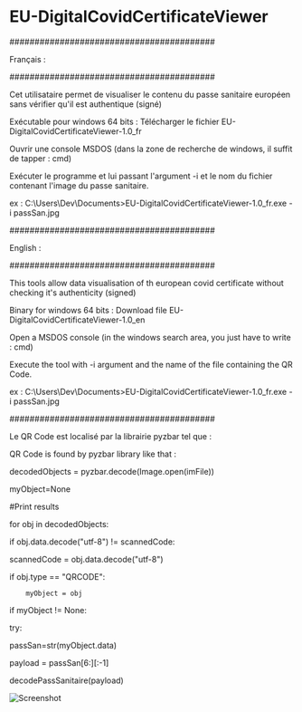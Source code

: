 # EU-DigitalCovidCertificateViewer

#########################################

Français :

#########################################


Cet utilisataire permet de visualiser le contenu du passe sanitaire européen sans vérifier qu'il est authentique (signé) 


Exécutable pour windows 64 bits : Télécharger le fichier EU-DigitalCovidCertificateViewer-1.0_fr

Ouvrir une console MSDOS (dans la zone de recherche de windows, il suffit de tapper : cmd)

Exécuter le programme et lui passant l'argument -i et le nom du fichier contenant l'image du passe sanitaire.

ex : C:\Users\Dev\Documents>EU-DigitalCovidCertificateViewer-1.0_fr.exe -i passSan.jpg


#########################################

English :

#########################################

This tools allow data visualisation of th european covid certificate without checking it's authenticity (signed) 


Binary for windows 64 bits : Download file EU-DigitalCovidCertificateViewer-1.0_en

Open a MSDOS console (in the windows search area, you just have to write : cmd)

Execute the tool with -i argument and the name of the file containing the QR Code.

ex : C:\Users\Dev\Documents>EU-DigitalCovidCertificateViewer-1.0_fr.exe -i passSan.jpg



#########################################

Le QR Code est localisé par la librairie pyzbar tel que :

QR Code is found by pyzbar library like that :


decodedObjects = pyzbar.decode(Image.open(imFile))

myObject=None

#Print results

for obj in decodedObjects:

if obj.data.decode("utf-8") != scannedCode: 

  scannedCode = obj.data.decode("utf-8")

  if obj.type == "QRCODE":
  
        myObject = obj

if myObject != None:

 try:  
 
  passSan=str(myObject.data) 
  
  payload = passSan[6:][:-1]
  
  decodePassSanitaire(payload)

![Screenshot](https://myoctocat.com/assets/images/base-octocat.svg)
